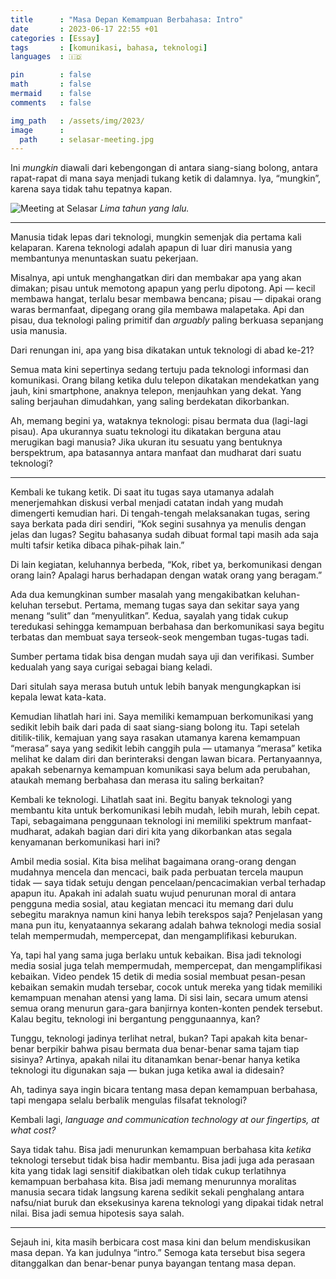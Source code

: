```yaml
---
title      : "Masa Depan Kemampuan Berbahasa: Intro"
date       : 2023-06-17 22:55 +01
categories : [Essay]
tags       : [komunikasi, bahasa, teknologi]
languages  : 🇮🇩

pin        : false
math       : false
mermaid    : false
comments   : false

img_path   : /assets/img/2023/
image      :
  path     : selasar-meeting.jpg
---
```


Ini *mungkin* diawali dari kebengongan di antara siang-siang bolong, antara rapat-rapat di mana saya menjadi tukang ketik di dalamnya. Iya, “mungkin”, karena saya tidak tahu tepatnya kapan.

![Meeting at Selasar](selasar-meeting.jpg)
_Lima tahun yang lalu._

***

Manusia tidak lepas dari teknologi, mungkin semenjak dia pertama kali kelaparan. Karena teknologi adalah apapun di luar diri manusia yang membantunya menuntaskan suatu pekerjaan.

Misalnya, api untuk menghangatkan diri dan membakar apa yang akan dimakan; pisau untuk memotong apapun yang perlu dipotong. Api — kecil membawa hangat, terlalu besar membawa bencana; pisau — dipakai orang waras bermanfaat, dipegang orang gila membawa malapetaka. Api dan pisau, dua teknologi paling primitif dan *arguably* paling berkuasa sepanjang usia manusia.

Dari renungan ini, apa yang bisa dikatakan untuk teknologi di abad ke-21?

Semua mata kini sepertinya sedang tertuju pada teknologi informasi dan komunikasi. Orang bilang ketika dulu telepon dikatakan mendekatkan yang jauh, kini smartphone, anaknya telepon, menjauhkan yang dekat. Yang saling berjauhan dimudahkan, yang saling berdekatan dikorbankan.

Ah, memang begini ya, wataknya teknologi: pisau bermata dua (lagi-lagi pisau). Apa ukurannya suatu teknologi itu dikatakan berguna atau merugikan bagi manusia? Jika ukuran itu sesuatu yang bentuknya berspektrum, apa batasannya antara manfaat dan mudharat dari suatu teknologi?

***

Kembali ke tukang ketik. Di saat itu tugas saya utamanya adalah menerjemahkan diskusi verbal menjadi catatan indah yang mudah dimengerti kemudian hari. Di tengah-tengah melaksanakan tugas, sering saya berkata pada diri sendiri, “Kok segini susahnya ya menulis dengan jelas dan lugas? Segitu bahasanya sudah dibuat formal tapi masih ada saja multi tafsir ketika dibaca pihak-pihak lain.”

Di lain kegiatan, keluhannya berbeda, “Kok, ribet ya, berkomunikasi dengan orang lain? Apalagi harus berhadapan dengan watak orang yang beragam.”

Ada dua kemungkinan sumber masalah yang mengakibatkan keluhan-keluhan tersebut. Pertama, memang tugas saya dan sekitar saya yang menang “sulit” dan “menyulitkan”. Kedua, sayalah yang tidak cukup teredukasi sehingga kemampuan berbahasa dan berkomunikasi saya begitu terbatas dan membuat saya terseok-seok mengemban tugas-tugas tadi.

Sumber pertama tidak bisa dengan mudah saya uji dan verifikasi. Sumber kedualah yang saya curigai sebagai biang keladi.

Dari situlah saya merasa butuh untuk lebih banyak mengungkapkan isi kepala lewat kata-kata.

Kemudian lihatlah hari ini. Saya memiliki kemampuan berkomunikasi yang sedikit lebih baik dari pada di saat siang-siang bolong itu. Tapi setelah ditilik-tilik, kemajuan yang saya rasakan utamanya karena kemampuan “merasa” saya yang sedikit lebih canggih pula — utamanya “merasa” ketika melihat ke dalam diri dan berinteraksi dengan lawan bicara. Pertanyaannya, apakah sebenarnya kemampuan komunikasi saya belum ada perubahan, ataukah memang berbahasa dan merasa itu saling berkaitan?

Kembali ke teknologi. Lihatlah saat ini. Begitu banyak teknologi yang membantu kita untuk berkomunikasi lebih mudah, lebih murah, lebih cepat. Tapi, sebagaimana penggunaan teknologi ini memiliki spektrum manfaat-mudharat, adakah bagian dari diri kita yang dikorbankan atas segala kenyamanan berkomunikasi hari ini?

Ambil media sosial. Kita bisa melihat bagaimana orang-orang dengan mudahnya mencela dan mencaci, baik pada perbuatan tercela maupun tidak — saya tidak setuju dengan pencelaan/pencacimakian verbal terhadap apapun itu. Apakah ini adalah suatu wujud penurunan moral di antara pengguna media sosial, atau kegiatan mencaci itu memang dari dulu sebegitu maraknya namun kini hanya lebih terekspos saja? Penjelasan yang mana pun itu, kenyataannya sekarang adalah bahwa teknologi media sosial telah mempermudah, mempercepat, dan mengamplifikasi keburukan.

Ya, tapi hal yang sama juga berlaku untuk kebaikan. Bisa jadi teknologi media sosial juga telah mempermudah, mempercepat, dan mengamplifikasi kebaikan. Video pendek 15 detik di media sosial membuat pesan-pesan kebaikan semakin mudah tersebar, cocok untuk mereka yang tidak memiliki kemampuan menahan atensi yang lama. Di sisi lain, secara umum atensi semua orang menurun gara-gara banjirnya konten-konten pendek tersebut. Kalau begitu, teknologi ini bergantung penggunaannya, kan?

Tunggu, teknologi jadinya terlihat netral, bukan? Tapi apakah kita benar-benar berpikir bahwa pisau bermata dua benar-benar sama tajam tiap sisinya? Artinya, apakah nilai itu ditanamkan benar-benar hanya ketika teknologi itu digunakan saja — bukan juga ketika awal ia didesain?

Ah, tadinya saya ingin bicara tentang masa depan kemampuan berbahasa, tapi mengapa selalu berbalik mengulas filsafat teknologi?

Kembali lagi, *language and communication technology at our fingertips, at what cost?*

Saya tidak tahu. Bisa jadi menurunkan kemampuan berbahasa kita *ketika* teknologi tersebut tidak bisa hadir membantu. Bisa jadi juga ada perasaan kita yang tidak lagi sensitif diakibatkan oleh tidak cukup terlatihnya kemampuan berbahasa kita. Bisa jadi memang menurunnya moralitas manusia secara tidak langsung karena sedikit sekali penghalang antara nafsu/niat buruk dan eksekusinya karena teknologi yang dipakai tidak netral nilai. Bisa jadi semua hipotesis saya salah.

***

Sejauh ini, kita masih berbicara cost masa kini dan belum mendiskusikan masa depan. Ya kan judulnya “intro.” Semoga kata tersebut bisa segera ditanggalkan dan benar-benar punya bayangan tentang masa depan.